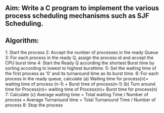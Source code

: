 ## Aim: Write a C program to implement the various process scheduling mechanisms such as SJF Scheduling.


## Algorithm:
1: Start the process
2: Accept the number of processes in the ready Queue
3: For each process in the ready Q, assign the process id and accept the CPU burst time
4: Start the Ready Q according the shortest Burst time by sorting according to lowest to highest
       bursttime.
5: Set the waiting time of the first process as ‘0’ and its turnaround time as its burst time.
6: For each process in the ready queue, calculate
         (a) Waiting time for process(n)= waiting time of process (n-1) + Burst time of process(n-1)
         (b) Turn around time for Process(n)= waiting time of Process(n)+ Burst time for process(n)
7: Calculate
        (c) Average waiting time = Total waiting Time / Number of process
            • Average Turnaround time = Total Turnaround Time / Number of process
 8: Stop the process
